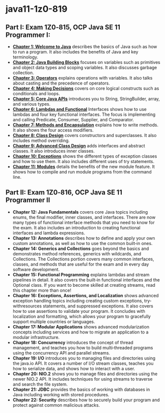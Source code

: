 # java11-1z0-819

## Part I: Exam 1Z0‐815, OCP Java SE 11 Programmer I:
- [**Chapter 1: Welcome to Java**](../../tree/main/src/main/java/com/craneos/java11/part1/chapter1) describes the basics of Java such as how to run a program. It also includes the benefits of Java and key terminology.
- [**Chapter 2: Java Building Blocks**](../../tree/main/src/main/java/com/craneos/java11/part1/chapter2) focuses on variables such as primitives and object data types and scoping variables. It also discusses garbage collection.
- [**Chapter 3: Operators**](../../tree/main/src/main/java/com/craneos/java11/part1/chapter3) explains operations with variables. It also talks about casting and the precedence of operators.
- [**Chapter 4: Making Decisions**](../../tree/main/src/main/java/com/craneos/java11/part1/chapter4) covers on core logical constructs such as conditionals and loops.
- [**Chapter 5: Core Java APIs**](../../tree/main/src/main/java/com/craneos/java11/part1/chapter5) introduces you to String, StringBuilder, array, and various types.
- [**Chapter 6: Lambdas and Functional**](../../tree/main/src/main/java/com/craneos/java11/part1/chapter6) Interfaces shows how to use lambdas and four key functional interfaces. The focus is implementing and calling Predicate, Consumer, Supplier, and Comparator.
- [**Chapter 7: Methods and Encapsulation**](../../tree/main/src/main/java/com/craneos/java11/part1/chapter7) explains how to write methods. It also shows the four access modifiers.
- [**Chapter 8: Class Design**](../../tree/main/src/main/java/com/craneos/java11/part1/chapter8) covers constructors and superclasses. It also includes method overriding.
- [**Chapter 9: Advanced Class Design**](../../tree/main/src/main/java/com/craneos/java11/part1/chapter9) adds interfaces and abstract classes. It also introduces inner classes.
- [**Chapter 10: Exceptions**](../../tree/main/src/main/java/com/craneos/java11/part1/chapter10) shows the different types of exception classes and how to use them. It also includes different uses of try statements.
- [**Chapter 11: Modules**](../../tree/main/src/main/java/com/craneos/java11/part1/chapter11) details the benefits of the new module feature. It shows how to compile and run module programs from the command line.

## Part II: Exam 1Z0‐816, OCP Java SE 11 Programmer II

- **Chapter 12: Java Fundamentals** covers core Java topics including enums, the final modifier, inner classes, and interfaces. There are now
many types of functional interface methods that you need to know for the exam. It also includes an introduction to creating functional interfaces and lambda expressions.
- **Chapter 13: Annotations** describes how to define and apply your own custom annotations, as well as how to use the common built‐in ones.
- **Chapter 14: Generics and Collections** goes beyond the basics and demonstrates method references, generics with wildcards, and Collections.
The Collections portion covers many common interfaces, classes, and methods that are useful for the exam and in every day software development.
- **Chapter 15: Functional Programming** explains lambdas and stream pipelines in detail. It also covers the built‐in
functional interfaces and the Optional class. If you want to become skilled at creating streams, read this chapter more than once!
- **Chapter 16: Exceptions, Assertions, and Localization** shows advanced exception handling topics including creating custom 
exceptions, try‐withresources statements, and suppressed exceptions. It also covers how to use assertions to validate 
your program. It concludes with localization and
formatting, which allows your program to gracefully support multiple countries or languages.
- **Chapter 17: Modular Applications** shows advanced modularization concepts including services and how to migrate an 
application to a modular infrastructure.
- **Chapter 18: Concurrency** introduces the concept of thread management, and teaches you how to build multi‐threaded 
programs using the concurrency API and parallel streams.
- **Chapter 19: I/O** introduces you to managing files and directories using the java.io API.
It covers a number of I/O stream classes, teaches you how to serialize data, and shows how to interact with a user.
- **Chapter 20: NIO.2** shows you to manage files and directories using the newer NIO.2 API. 
It includes techniques for using streams to traverse and search the file system.
- **Chapter 21: JDBC** provides the basics of working with databases in Java including working with stored procedures.
- **Chapter 22: Security** describes how to securely build your program and protect against common malicious attacks.